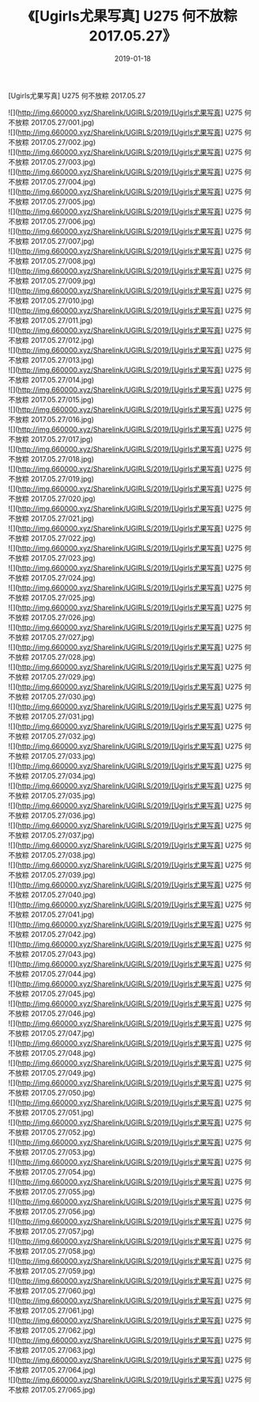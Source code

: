 ﻿---
layout: post
title:  《[Ugirls尤果写真] U275 何不放粽 2017.05.27》
date:   2019-01-18
img: http://img.660000.xyz/Sharelink/UGIRLS/2019/[Ugirls尤果写真] U275 何不放粽 2017.05.27/000.jpg
categories: [美女, 清纯, 唯美]
---

[Ugirls尤果写真] U275 何不放粽 2017.05.27

 ![](http://img.660000.xyz/Sharelink/UGIRLS/2019/[Ugirls尤果写真] U275 何不放粽 2017.05.27/001.jpg) <br>![](http://img.660000.xyz/Sharelink/UGIRLS/2019/[Ugirls尤果写真] U275 何不放粽 2017.05.27/002.jpg) <br>![](http://img.660000.xyz/Sharelink/UGIRLS/2019/[Ugirls尤果写真] U275 何不放粽 2017.05.27/003.jpg) <br>![](http://img.660000.xyz/Sharelink/UGIRLS/2019/[Ugirls尤果写真] U275 何不放粽 2017.05.27/004.jpg) <br>![](http://img.660000.xyz/Sharelink/UGIRLS/2019/[Ugirls尤果写真] U275 何不放粽 2017.05.27/005.jpg) <br>![](http://img.660000.xyz/Sharelink/UGIRLS/2019/[Ugirls尤果写真] U275 何不放粽 2017.05.27/006.jpg) <br>![](http://img.660000.xyz/Sharelink/UGIRLS/2019/[Ugirls尤果写真] U275 何不放粽 2017.05.27/007.jpg) <br>![](http://img.660000.xyz/Sharelink/UGIRLS/2019/[Ugirls尤果写真] U275 何不放粽 2017.05.27/008.jpg) <br>![](http://img.660000.xyz/Sharelink/UGIRLS/2019/[Ugirls尤果写真] U275 何不放粽 2017.05.27/009.jpg) <br>![](http://img.660000.xyz/Sharelink/UGIRLS/2019/[Ugirls尤果写真] U275 何不放粽 2017.05.27/010.jpg) <br>![](http://img.660000.xyz/Sharelink/UGIRLS/2019/[Ugirls尤果写真] U275 何不放粽 2017.05.27/011.jpg) <br>![](http://img.660000.xyz/Sharelink/UGIRLS/2019/[Ugirls尤果写真] U275 何不放粽 2017.05.27/012.jpg) <br>![](http://img.660000.xyz/Sharelink/UGIRLS/2019/[Ugirls尤果写真] U275 何不放粽 2017.05.27/013.jpg) <br>![](http://img.660000.xyz/Sharelink/UGIRLS/2019/[Ugirls尤果写真] U275 何不放粽 2017.05.27/014.jpg) <br>![](http://img.660000.xyz/Sharelink/UGIRLS/2019/[Ugirls尤果写真] U275 何不放粽 2017.05.27/015.jpg) <br>![](http://img.660000.xyz/Sharelink/UGIRLS/2019/[Ugirls尤果写真] U275 何不放粽 2017.05.27/016.jpg) <br>![](http://img.660000.xyz/Sharelink/UGIRLS/2019/[Ugirls尤果写真] U275 何不放粽 2017.05.27/017.jpg) <br>![](http://img.660000.xyz/Sharelink/UGIRLS/2019/[Ugirls尤果写真] U275 何不放粽 2017.05.27/018.jpg) <br>![](http://img.660000.xyz/Sharelink/UGIRLS/2019/[Ugirls尤果写真] U275 何不放粽 2017.05.27/019.jpg) <br>![](http://img.660000.xyz/Sharelink/UGIRLS/2019/[Ugirls尤果写真] U275 何不放粽 2017.05.27/020.jpg) <br>![](http://img.660000.xyz/Sharelink/UGIRLS/2019/[Ugirls尤果写真] U275 何不放粽 2017.05.27/021.jpg) <br>![](http://img.660000.xyz/Sharelink/UGIRLS/2019/[Ugirls尤果写真] U275 何不放粽 2017.05.27/022.jpg) <br>![](http://img.660000.xyz/Sharelink/UGIRLS/2019/[Ugirls尤果写真] U275 何不放粽 2017.05.27/023.jpg) <br>![](http://img.660000.xyz/Sharelink/UGIRLS/2019/[Ugirls尤果写真] U275 何不放粽 2017.05.27/024.jpg) <br>![](http://img.660000.xyz/Sharelink/UGIRLS/2019/[Ugirls尤果写真] U275 何不放粽 2017.05.27/025.jpg) <br>![](http://img.660000.xyz/Sharelink/UGIRLS/2019/[Ugirls尤果写真] U275 何不放粽 2017.05.27/026.jpg) <br>![](http://img.660000.xyz/Sharelink/UGIRLS/2019/[Ugirls尤果写真] U275 何不放粽 2017.05.27/027.jpg) <br>![](http://img.660000.xyz/Sharelink/UGIRLS/2019/[Ugirls尤果写真] U275 何不放粽 2017.05.27/028.jpg) <br>![](http://img.660000.xyz/Sharelink/UGIRLS/2019/[Ugirls尤果写真] U275 何不放粽 2017.05.27/029.jpg) <br>![](http://img.660000.xyz/Sharelink/UGIRLS/2019/[Ugirls尤果写真] U275 何不放粽 2017.05.27/030.jpg) <br>![](http://img.660000.xyz/Sharelink/UGIRLS/2019/[Ugirls尤果写真] U275 何不放粽 2017.05.27/031.jpg) <br>![](http://img.660000.xyz/Sharelink/UGIRLS/2019/[Ugirls尤果写真] U275 何不放粽 2017.05.27/032.jpg) <br>![](http://img.660000.xyz/Sharelink/UGIRLS/2019/[Ugirls尤果写真] U275 何不放粽 2017.05.27/033.jpg) <br>![](http://img.660000.xyz/Sharelink/UGIRLS/2019/[Ugirls尤果写真] U275 何不放粽 2017.05.27/034.jpg) <br>![](http://img.660000.xyz/Sharelink/UGIRLS/2019/[Ugirls尤果写真] U275 何不放粽 2017.05.27/035.jpg) <br>![](http://img.660000.xyz/Sharelink/UGIRLS/2019/[Ugirls尤果写真] U275 何不放粽 2017.05.27/036.jpg) <br>![](http://img.660000.xyz/Sharelink/UGIRLS/2019/[Ugirls尤果写真] U275 何不放粽 2017.05.27/037.jpg) <br>![](http://img.660000.xyz/Sharelink/UGIRLS/2019/[Ugirls尤果写真] U275 何不放粽 2017.05.27/038.jpg) <br>![](http://img.660000.xyz/Sharelink/UGIRLS/2019/[Ugirls尤果写真] U275 何不放粽 2017.05.27/039.jpg) <br>![](http://img.660000.xyz/Sharelink/UGIRLS/2019/[Ugirls尤果写真] U275 何不放粽 2017.05.27/040.jpg) <br>![](http://img.660000.xyz/Sharelink/UGIRLS/2019/[Ugirls尤果写真] U275 何不放粽 2017.05.27/041.jpg) <br>![](http://img.660000.xyz/Sharelink/UGIRLS/2019/[Ugirls尤果写真] U275 何不放粽 2017.05.27/042.jpg) <br>![](http://img.660000.xyz/Sharelink/UGIRLS/2019/[Ugirls尤果写真] U275 何不放粽 2017.05.27/043.jpg) <br>![](http://img.660000.xyz/Sharelink/UGIRLS/2019/[Ugirls尤果写真] U275 何不放粽 2017.05.27/044.jpg) <br>![](http://img.660000.xyz/Sharelink/UGIRLS/2019/[Ugirls尤果写真] U275 何不放粽 2017.05.27/045.jpg) <br>![](http://img.660000.xyz/Sharelink/UGIRLS/2019/[Ugirls尤果写真] U275 何不放粽 2017.05.27/046.jpg) <br>![](http://img.660000.xyz/Sharelink/UGIRLS/2019/[Ugirls尤果写真] U275 何不放粽 2017.05.27/047.jpg) <br>![](http://img.660000.xyz/Sharelink/UGIRLS/2019/[Ugirls尤果写真] U275 何不放粽 2017.05.27/048.jpg) <br>![](http://img.660000.xyz/Sharelink/UGIRLS/2019/[Ugirls尤果写真] U275 何不放粽 2017.05.27/049.jpg) <br>![](http://img.660000.xyz/Sharelink/UGIRLS/2019/[Ugirls尤果写真] U275 何不放粽 2017.05.27/050.jpg) <br>![](http://img.660000.xyz/Sharelink/UGIRLS/2019/[Ugirls尤果写真] U275 何不放粽 2017.05.27/051.jpg) <br>![](http://img.660000.xyz/Sharelink/UGIRLS/2019/[Ugirls尤果写真] U275 何不放粽 2017.05.27/052.jpg) <br>![](http://img.660000.xyz/Sharelink/UGIRLS/2019/[Ugirls尤果写真] U275 何不放粽 2017.05.27/053.jpg) <br>![](http://img.660000.xyz/Sharelink/UGIRLS/2019/[Ugirls尤果写真] U275 何不放粽 2017.05.27/054.jpg) <br>![](http://img.660000.xyz/Sharelink/UGIRLS/2019/[Ugirls尤果写真] U275 何不放粽 2017.05.27/055.jpg) <br>![](http://img.660000.xyz/Sharelink/UGIRLS/2019/[Ugirls尤果写真] U275 何不放粽 2017.05.27/056.jpg) <br>![](http://img.660000.xyz/Sharelink/UGIRLS/2019/[Ugirls尤果写真] U275 何不放粽 2017.05.27/057.jpg) <br>![](http://img.660000.xyz/Sharelink/UGIRLS/2019/[Ugirls尤果写真] U275 何不放粽 2017.05.27/058.jpg) <br>![](http://img.660000.xyz/Sharelink/UGIRLS/2019/[Ugirls尤果写真] U275 何不放粽 2017.05.27/059.jpg) <br>![](http://img.660000.xyz/Sharelink/UGIRLS/2019/[Ugirls尤果写真] U275 何不放粽 2017.05.27/060.jpg) <br>![](http://img.660000.xyz/Sharelink/UGIRLS/2019/[Ugirls尤果写真] U275 何不放粽 2017.05.27/061.jpg) <br>![](http://img.660000.xyz/Sharelink/UGIRLS/2019/[Ugirls尤果写真] U275 何不放粽 2017.05.27/062.jpg) <br>![](http://img.660000.xyz/Sharelink/UGIRLS/2019/[Ugirls尤果写真] U275 何不放粽 2017.05.27/063.jpg) <br>![](http://img.660000.xyz/Sharelink/UGIRLS/2019/[Ugirls尤果写真] U275 何不放粽 2017.05.27/064.jpg) <br>![](http://img.660000.xyz/Sharelink/UGIRLS/2019/[Ugirls尤果写真] U275 何不放粽 2017.05.27/065.jpg) <br>